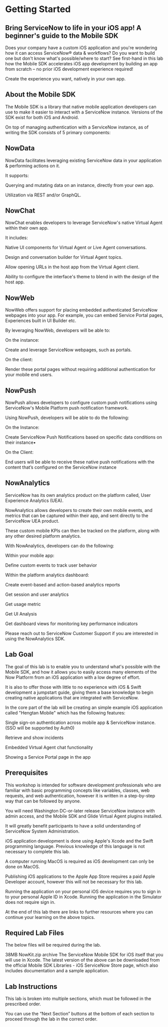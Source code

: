# Getting Started
## Bring ServiceNow to life in your iOS app! A beginner's guide to the Mobile SDK
Does your company have a custom iOS application and you're wondering how it can access ServiceNow® data & workflows? Do you want to build one but don't know what's possible/where to start? See first-hand in this lab how the Mobile SDK accelerates iOS app development by building an app from scratch – no prior iOS development experience required!

Create the experience you want, natively in your own app.

## About the Mobile SDK
The Mobile SDK is a library that native mobile application developers can use to make it easier to interact with a ServiceNow instance. Versions of the SDK exist for both iOS and Android.

On top of managing authentication with a ServiceNow instance, as of writing the SDK consists of 5 primary components:

## NowData 
NowData facilitates leveraging existing ServiceNow data in your application & performing actions on it.

It supports:

Querying and mutating data on an instance, directly from your own app.

Utilization via REST and/or GraphQL.


## NowChat 
NowChat enables developers to leverage ServiceNow's native Virtual Agent within their own app.

It includes:

Native UI components for Virtual Agent or Live Agent conversations.

Design and conversation builder for Virtual Agent topics.

Allow opening URLs in the host app from the Virtual Agent client.

Ability to configure the interface's theme to blend in with the design of the host app.


## NowWeb 
NowWeb offers support for placing embedded authenticated ServiceNow webpages into your app. For example, you can embed Service Portal pages, Experiences built in UI Builder etc.

By leveraging NowWeb, developers will be able to:

On the instance:

Create and leverage ServiceNow webpages, such as portals.

On the client:

Render these portal pages without requiring additional authentication for your mobile end users.


## NowPush 
NowPush allows developers to configure custom push notifications using ServiceNow's Mobile Platform push notification framework. 

Using NowPush, developers will be able to do the following:

On the Instance:

Create ServiceNow Push Notifications based on specific data conditions on their instance•

On the Client:

End users will be able to receive these native push notifications with the content that’s configured on the ServiceNow instance


## NowAnalytics 
ServiceNow has its own analytics product on the platform called, User Experience Analytics (UEA). 

NowAnalytics allows developers to create their own mobile events, and metrics that can be captured within their app, and sent directly to the ServiceNow UEA product.

These custom mobile KPIs can then be tracked on the platform, along with any other desired platform analytics. 

With NowAnalytics, developers can do the following:

Within your mobile app:

Define custom events to track user behavior

Within the platform analytics dashboard:

Create event-based and action-based analytics reports

Get session and user analytics

Get usage metric

Get UI Analysis

Get dashboard views for monitoring key performance indicators


Please reach out to ServiceNow Customer Support if you are interested in using the NowAnalytics SDK.

## Lab Goal
The goal of this lab is to enable you to understand what's possible with the Mobile SDK, and how it allows you to easily access many elements of the Now Platform from an iOS application with a low degree of effort.

It is also to offer those with little to no experience with iOS & Swift development a jumpstart guide, giving them a base knowledge to begin creating native applications that are integrated with ServiceNow.

In the core part of the lab will be creating an simple example iOS application called "Hengtan Mobile" which has the following features:

Single sign-on authentication across mobile app & ServiceNow instance. (SSO will be supported by Auth0)

Retrieve and show incidents

Embedded Virtual Agent chat functionality

Showing a Service Portal page in the app

## Prerequisites
This workshop is intended for software development professionals who are familiar with basic programming concepts like variables, classes, web requests, and web authentication, however it is written in a step-by-step way that can be followed by anyone.

You will need Washington DC-or-later release ServiceNow instance with admin access, and the Mobile SDK and Glide Virtual Agent plugins installed.

It will greatly benefit participants to have a solid understanding of ServiceNow System Administration.

iOS application development is done using Apple's Xcode and the Swift programming language. Previous knowledge of this language is not necessary to complete this lab.

A computer running MacOS is required as iOS development can only be done on MacOS.

Publishing iOS applications to the Apple App Store requires a paid Apple Developer account, however this will not be necessary for this lab.

Running the application on your personal iOS device requires you to sign in to your personal Apple ID in Xcode. Running the application in the Simulator does not require sign in.

At the end of this lab there are links to further resources where you can continue your learning on the above topics.

## Required Lab Files
The below files will be required during the lab.

38MB
NowKit.zip
archive
The ServiceNow Mobile SDK for iOS itself that you will use in Xcode.
The latest version of the above can be downloaded from the official Mobile SDK Libraries - iOS ServiceNow Store page, which also includes documentation and a sample application.

## Lab Instructions
This lab is broken into multiple sections, which must be followed in the prescribed order.

You can use the “Next Section” buttons at the bottom of each section to proceed through the lab in the correct order.